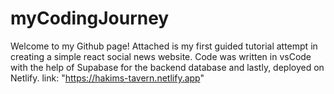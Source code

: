 # myCodingJourney
Welcome to my Github page! Attached is my first guided tutorial attempt in creating a simple react social news website. 
Code was written in vsCode with the help of Supabase for the backend database and lastly, 
deployed on Netlify.
link: "https://hakims-tavern.netlify.app"
